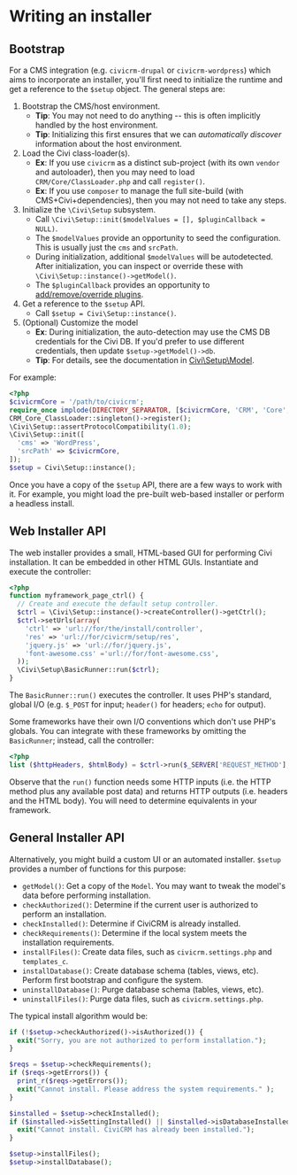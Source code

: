 # Writing an installer

## Bootstrap

For a CMS integration (e.g. `civicrm-drupal` or `civicrm-wordpress`) which aims to incorporate an installer, you'll
first need to initialize the runtime and get a reference to the `$setup` object. The general steps are:

1. Bootstrap the CMS/host environment.
    * __Tip__: You may not need to do anything -- this is often implicitly handled by the host environment.
    * __Tip__: Initializing this first ensures that we can *automatically discover* information about the host environment.
2. Load the Civi class-loader(s).
    * __Ex__: If you use `civicrm` as a distinct sub-project (with its own `vendor` and autoloader), then you may need to load `CRM/Core/ClassLoader.php` and call `register()`.
    * __Ex__: If you use `composer` to manage the full site-build (with CMS+Civi+dependencies), then you may not need to take any steps.
3. Initialize the `\Civi\Setup` subsystem.
    * Call `\Civi\Setup::init($modelValues = [], $pluginCallback = NULL)`.
    * The `$modelValues` provide an opportunity to seed the configuration. This is usually just the `cms` and `srcPath`.
    * During initialization, additional `$modelValues` will be autodetected. After initialization, you can inspect or override these with `\Civi\Setup::instance()->getModel()`.
    * The `$pluginCallback` provides an opportunity to [add/remove/override plugins](plugins.md).
4. Get a reference to the `$setup` API.
    * Call `$setup = Civi\Setup::instance()`.
5. (Optional) Customize the model
    * __Ex__: During initialization, the auto-detection may use the CMS DB credentials for the Civi DB. If you'd prefer to use different credentials, then update `$setup->getModel()->db`.
    * __Tip__: For details, see the documentation in [Civi\Setup\Model](https://github.com/civicrm/civicrm-core/tree/master/setup/src/Setup/Model.php).

For example:

```php
<?php
$civicrmCore = '/path/to/civicrm';
require_once implode(DIRECTORY_SEPARATOR, [$civicrmCore, 'CRM', 'Core', 'ClassLoader.php']);
CRM_Core_ClassLoader::singleton()->register();
\Civi\Setup::assertProtocolCompatibility(1.0);
\Civi\Setup::init([
  'cms' => 'WordPress',
  'srcPath' => $civicrmCore,
]);
$setup = Civi\Setup::instance();
```

Once you have a copy of the `$setup` API, there are a few ways to work with it. For example, you might load
the pre-built web-based installer or perform a headless install.

## Web Installer API

The web installer provides a small, HTML-based GUI for performing Civi installation. It can be
embedded in other HTML GUIs. Instantiate and execute the controller:

```php
<?php
function myframework_page_ctrl() {
  // Create and execute the default setup controller.
  $ctrl = \Civi\Setup::instance()->createController()->getCtrl();
  $ctrl->setUrls(array(
    'ctrl' => 'url://for/the/install/controller',
    'res' => 'url://for/civicrm/setup/res',
    'jquery.js' => 'url://for/jquery.js',
    'font-awesome.css' ='url://for/font-awesome.css',
  ));
  \Civi\Setup\BasicRunner::run($ctrl);
}
```

The `BasicRunner::run()` executes the controller.  It uses PHP's standard, global I/O (e.g.  `$_POST` for input;
`header()` for headers; `echo` for output).

Some frameworks have their own I/O conventions which don't use PHP's globals.  You can integrate with these frameworks
by omitting the `BasicRunner`; instead, call the controller:

```php
<?php
list ($httpHeaders, $htmlBody) = $ctrl->run($_SERVER['REQUEST_METHOD'], $_POST);
```

Observe that the `run()` function needs some HTTP inputs (i.e.  the HTTP method plus any available post data) and
returns HTTP outputs (i.e.  headers and the HTML body). You will need to determine equivalents in your framework.

## General Installer API

Alternatively, you might build a custom UI or an automated installer. `$setup` provides a number of functions for this purpose:

* `getModel()`: Get a copy of the `Model`. You may want to tweak the model's data before performing installation.
* `checkAuthorized()`: Determine if the current user is authorized to perform an installation.
* `checkInstalled()`: Determine if CiviCRM is already installed.
* `checkRequirements()`: Determine if the local system meets the installation requirements.
* `installFiles()`: Create data files, such as `civicrm.settings.php` and `templates_c`.
* `installDatabase()`: Create database schema (tables, views, etc). Perform first bootstrap and configure the system.
* `uninstallDatabase()`: Purge database schema (tables, views, etc).
* `uninstallFiles()`: Purge data files, such as `civicrm.settings.php`.

The typical install algorithm would be:

```php
if (!$setup->checkAuthorized()->isAuthorized()) {
  exit("Sorry, you are not authorized to perform installation.");
}

$reqs = $setup->checkRequirements();
if ($reqs->getErrors()) {
  print_r($reqs->getErrors());
  exit("Cannot install. Please address the system requirements." );
}

$installed = $setup->checkInstalled();
if ($installed->isSettingInstalled() || $installed->isDatabaseInstalled()) {
  exit("Cannot install. CiviCRM has already been installed.");
}

$setup->installFiles();
$setup->installDatabase();
```
